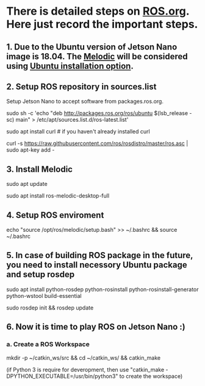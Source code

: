 # There is detailed steps on [ROS.org](http://wiki.ros.org/). Here just record the important steps. 

## 1. Due to the Ubuntu version of Jetson Nano image is 18.04. The [Melodic](http://wiki.ros.org/ROS/Installation) will be considered using [Ubuntu installation option](http://wiki.ros.org/melodic/Installation/Ubuntu). 

## 2. Setup ROS repository in sources.list 

Setup Jetson Nano to accept software from packages.ros.org.

sudo sh -c 'echo "deb http://packages.ros.org/ros/ubuntu $(lsb_release -sc) main" > /etc/apt/sources.list.d/ros-latest.list'

sudo apt install curl # if you haven't already installed curl

curl -s https://raw.githubusercontent.com/ros/rosdistro/master/ros.asc | sudo apt-key add -

## 3. Install Melodic

sudo apt update

sudo apt install ros-melodic-desktop-full

## 4. Setup ROS enviroment

echo "source /opt/ros/melodic/setup.bash" >> ~/.bashrc && source ~/.bashrc

## 5. In case of building ROS package in the future, you need to install necessory Ubuntu package and setup rosdep

sudo apt install python-rosdep python-rosinstall python-rosinstall-generator python-wstool build-essential

sudo rosdep init && rosdep update

## 6. Now it is time to play ROS on Jetson Nano :)

### a. Create a ROS Workspace

mkdir -p ~/catkin_ws/src && cd ~/catkin_ws/ && catkin_make

(if Python 3 is require for deveropment, then use "catkin_make -DPYTHON_EXECUTABLE=/usr/bin/python3" to create the workspace)
